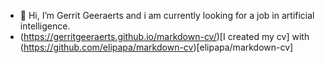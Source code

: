 - 👋 Hi, I’m Gerrit Geeraerts and i am currently looking for a job in artificial intelligence.
- (https://gerritgeeraerts.github.io/markdown-cv/)[I created my cv] with (https://github.com/elipapa/markdown-cv)[elipapa/markdown-cv]
